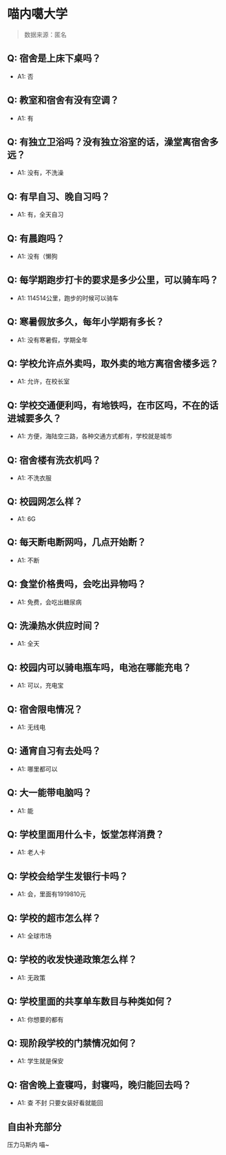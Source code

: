 # 喵内噶大学

> 数据来源：匿名

## Q: 宿舍是上床下桌吗？

- A1: 否

## Q: 教室和宿舍有没有空调？

- A1: 有

## Q: 有独立卫浴吗？没有独立浴室的话，澡堂离宿舍多远？

- A1: 没有，不洗澡

## Q: 有早自习、晚自习吗？

- A1: 有，全天自习

## Q: 有晨跑吗？

- A1: 没有（懒狗

## Q: 每学期跑步打卡的要求是多少公里，可以骑车吗？

- A1: 114514公里，跑步的时候可以骑车

## Q: 寒暑假放多久，每年小学期有多长？

- A1: 没有寒暑假，学期全年

## Q: 学校允许点外卖吗，取外卖的地方离宿舍楼多远？

- A1: 允许，在校长室

## Q: 学校交通便利吗，有地铁吗，在市区吗，不在的话进城要多久？

- A1: 方便，海陆空三路，各种交通方式都有，学校就是城市

## Q: 宿舍楼有洗衣机吗？

- A1: 不洗衣服

## Q: 校园网怎么样？

- A1: 6G

## Q: 每天断电断网吗，几点开始断？

- A1: 不断

## Q: 食堂价格贵吗，会吃出异物吗？

- A1: 免费，会吃出糖尿病

## Q: 洗澡热水供应时间？

- A1: 全天

## Q: 校园内可以骑电瓶车吗，电池在哪能充电？

- A1: 可以，充电宝

## Q: 宿舍限电情况？

- A1: 无线电

## Q: 通宵自习有去处吗？

- A1: 哪里都可以

## Q: 大一能带电脑吗？

- A1: 能

## Q: 学校里面用什么卡，饭堂怎样消费？

- A1: 老人卡

## Q: 学校会给学生发银行卡吗？

- A1: 会，里面有1919810元

## Q: 学校的超市怎么样？

- A1: 全球市场

## Q: 学校的收发快递政策怎么样？

- A1: 无政策

## Q: 学校里面的共享单车数目与种类如何？

- A1: 你想要的都有

## Q: 现阶段学校的门禁情况如何？

- A1: 学生就是保安

## Q: 宿舍晚上查寝吗，封寝吗，晚归能回去吗？

- A1: 查 不封 只要女装好看就能回

## 自由补充部分

压力马斯内 喵\~